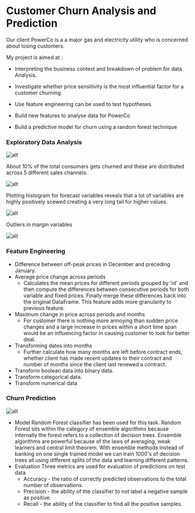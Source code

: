 # Customer Churn Analysis and Prediction

Our client PowerCo is a a major gas and electricity utility who is concerned about losing customers. 

My project is aimed at : 

* Interpreting the business context and breakdown of problem for data Analysis.

* Investigate whether price sensitivity is the most influential factor for a customer churning.

* Use feature engineering can be used to test hypotheses.

* Build new features to analyse data for PowerCo 

* Build a predictive model for churn using a random forest technique

### Exploratory Data Analysis

![alt](https://github.com/Param1304/Customer-Churn-Analysis-and-Prediction/blob/main/Churning_status.png)

About 10% of the total consumers gets churned and these are distributed across 5 different sales channels.

![alt](https://github.com/Param1304/Customer-Churn-Analysis-and-Prediction/blob/main/Sales_channel.png)

Plotting histogram for forecast variables reveals that a lot of variables are highly positively scewed creating a very long tail for higher values. 

![alt](https://github.com/Param1304/Customer-Churn-Analysis-and-Prediction/blob/main/forecast.png)

Outliers in margin variables

![alt](https://github.com/Param1304/Customer-Churn-Analysis-and-Prediction/blob/main/margin.png)

### Feature Engineering  
* Difference between off-peak prices in December and preceding January.
* Average price change across periods
  * Calculates the mean prices for different periods grouped by 'id' and then compute the differences between consecutive periods for both variable and fixed prices. Finally merge these differences back into the original DataFrame. This feature adds more granularity to previous feature.
* Maximum change in price across periods and months
  * For customer there is nothing more annoying than sudden price changes and a large increase in prices within a short time span would be an influencing factor in causing customer to look for better deal.
* Transforming dates into months
  * Further calculate how many months are left before contract ends, whether client has made recent updates to their contract and number of months since the client last renewed a contract.
* Transform boolean data into binary data.
* Transform categorical data.
* Transform numerical data

### Churn Prediction
![alt](https://github.com/Param1304/Customer-Churn-Analysis-and-Prediction/blob/main/Screenshot%202024-10-14%20001120.png)
* Model
Random Forest classifier has been used for this task. Random Forest sits within the category of ensemble algorithms because internally the forest refers to a collection of decision trees. Ensemble algorithms are powerful because of the laws of averaging, weak learners and central limit theorem. With ensemble methods instead of banking on one single trained model we can train 1000's of decision trees all using different splits of the data and learning different patterns. 
* Evaluation
Three metrics are used for evaluation of predictions on test data
  * Accuracy - the ratio of correctly predicted observations to the total number of observations.
  * Precision - the ability of the classifier to not label a negative sample as positive.
  * Recall - the ability of the classifier to find all the positive samples.
